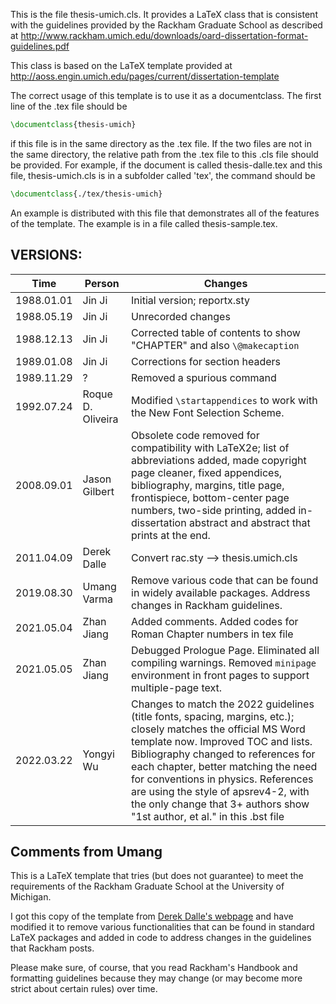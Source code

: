 This is the file thesis-umich.cls.
It provides a LaTeX class that is consistent with the guidelines
provided by the Rackham Graduate School as described at
<http://www.rackham.umich.edu/downloads/oard-dissertation-format-guidelines.pdf>

This class is based on the LaTeX template provided at <http://aoss.engin.umich.edu/pages/current/dissertation-template>

The correct usage of this template is to use it as a documentclass.
The first line of the .tex file should be
```LaTeX
\documentclass{thesis-umich}
```
if this file is in the same directory as the .tex file.  If the
two files are not in the same directory, the relative path from
the .tex file to this .cls file should be provided.  For example,
if the document is called thesis-dalle.tex and this file,
thesis-umich.cls is in a subfolder called 'tex', the command
should be
```LaTeX
\documentclass{./tex/thesis-umich}
```
An example is distributed with this file that demonstrates all
of the features of the template.  The example is in a file called
thesis-sample.tex.


## VERSIONS:

| Time | Person | Changes |
| --- | --- | --- |
| 1988.01.01 | Jin Ji            | Initial version; reportx.sty |
| 1988.05.19 | Jin Ji            | Unrecorded changes |
| 1988.12.13 | Jin Ji            | Corrected table of contents to show "CHAPTER" and also `\@makecaption` |
| 1989.01.08 | Jin Ji            | Corrections for section headers |
| 1989.11.29 | ?                 | Removed a spurious command |
| 1992.07.24 | Roque D. Oliveira | Modified `\startappendices` to work with the New Font Selection Scheme. |
| 2008.09.01 | Jason Gilbert     | Obsolete code removed for compatibility with LaTeX2e; list of abbreviations added, made copyright page cleaner, fixed appendices, bibliography, margins, title page, frontispiece, bottom-center page numbers, two-side printing, added in-dissertation abstract and abstract that prints at the end. |
| 2011.04.09 | Derek Dalle       | Convert rac.sty --> thesis.umich.cls |
| 2019.08.30 | Umang Varma       | Remove various code that can be found in widely available packages. Address changes in Rackham guidelines. |
| 2021.05.04 | Zhan Jiang        | Added comments. Added codes for Roman Chapter numbers in tex file |
| 2021.05.05 | Zhan Jiang        | Debugged Prologue Page. Eliminated all compiling warnings. Removed `minipage` environment in front pages to support multiple-page text.|
| 2022.03.22 | Yongyi Wu         | Changes to match the 2022 guidelines (title fonts, spacing, margins, etc.); closely matches the official MS Word template now. Improved TOC and lists. Bibliography changed to references for each chapter, better matching the need for conventions in physics. References are using the style of apsrev4-2, with the only change that 3+ authors show "1st author, et al." in this .bst file

## Comments from Umang
This is a LaTeX template that tries (but does not guarantee) to meet the requirements of the Rackham Graduate School at the University of Michigan.

I got this copy of the template from [Derek Dalle's webpage](http://www-personal.umich.edu/~dalle/codes/thesis-umich/) and have modified it to remove various functionalities that can be found in standard LaTeX packages and added in code to address changes in the guidelines that Rackham posts.

Please make sure, of course, that you read Rackham's Handbook and formatting guidelines because they may change (or may become more strict about certain rules) over time.
